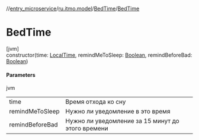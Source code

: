 //[entry_microservice](../../../index.md)/[ru.itmo.model](../index.md)/[BedTime](index.md)/[BedTime](-bed-time.md)

# BedTime

[jvm]\
constructor(time: [LocalTime](https://docs.oracle.com/javase/8/docs/api/java/time/LocalTime.html), remindMeToSleep: [Boolean](https://kotlinlang.org/api/core/kotlin-stdlib/kotlin/-boolean/index.html), remindBeforeBad: [Boolean](https://kotlinlang.org/api/core/kotlin-stdlib/kotlin/-boolean/index.html))

#### Parameters

jvm

| | |
|---|---|
| time | Время отхода ко сну |
| remindMeToSleep | Нужно ли уведомление в это время |
| remindBeforeBad | Нужно ли уведомление за 15 минут до этого времени |